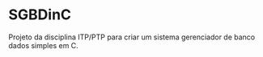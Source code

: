 # SGBDinC
Projeto da disciplina ITP/PTP para criar um sistema gerenciador de banco dados simples em C.
